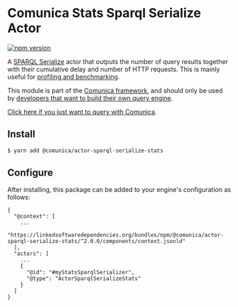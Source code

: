 # Comunica Stats Sparql Serialize Actor

[![npm version](https://badge.fury.io/js/%40comunica%2Factor-sparql-serialize-stats.svg)](https://www.npmjs.com/package/@comunica/actor-sparql-serialize-stats)

A [SPARQL Serialize](https://github.com/comunica/comunica/tree/master/packages/bus-sparql-serialize) actor that outputs the number of query results together with their cumulative delay and number of HTTP requests.
This is mainly useful for [profiling and benchmarking](https://comunica.dev/docs/modify/benchmarking/).

This module is part of the [Comunica framework](https://github.com/comunica/comunica),
and should only be used by [developers that want to build their own query engine](https://comunica.dev/docs/modify/).

[Click here if you just want to query with Comunica](https://comunica.dev/docs/query/).

## Install

```bash
$ yarn add @comunica/actor-sparql-serialize-stats
```

## Configure

After installing, this package can be added to your engine's configuration as follows:
```text
{
  "@context": [
    ...
    "https://linkedsoftwaredependencies.org/bundles/npm/@comunica/actor-sparql-serialize-stats/^2.0.0/components/context.jsonld"  
  ],
  "actors": [
    ...
    {
      "@id": "#myStatsSparqlSerializer",
      "@type": "ActorSparqlSerializeStats"
    }
  ]
}
```
